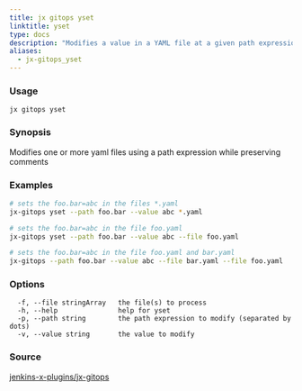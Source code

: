 ```yaml
---
title: jx gitops yset
linktitle: yset
type: docs
description: "Modifies a value in a YAML file at a given path expression while preserving comments"
aliases:
  - jx-gitops_yset
---
```


### Usage

```
jx gitops yset
```

### Synopsis

Modifies one or more yaml files using a path expression while preserving comments

### Examples

  ```bash
  # sets the foo.bar=abc in the files *.yaml
  jx-gitops yset --path foo.bar --value abc *.yaml
  
  # sets the foo.bar=abc in the file foo.yaml
  jx-gitops yset --path foo.bar --value abc --file foo.yaml
  
  # sets the foo.bar=abc in the file foo.yaml and bar.yaml
  jx-gitops --path foo.bar --value abc --file bar.yaml --file foo.yaml

  ```
### Options

```
  -f, --file stringArray   the file(s) to process
  -h, --help               help for yset
  -p, --path string        the path expression to modify (separated by dots)
  -v, --value string       the value to modify
```



### Source

[jenkins-x-plugins/jx-gitops](https://github.com/jenkins-x-plugins/jx-gitops)
